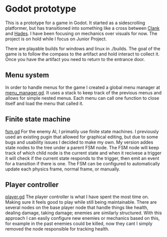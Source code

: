 # Godot prototype
This is a prototype for a game in Godot.
It started as a sidescrolling platformer, but has transitioned into something like a cross between [Clank](https://www.direwolfdigital.com/clank/) and [Hades](https://www.supergiantgames.com/games/hades/).
I have been focusing on mechanics over visuals for now. The project is on hold while I focus on Junior Project.

There are playable builds for windows and linux in ./builds. The goal of the game is to follow the compass to the artifact and hold interact to collect it. Once you have the artifact you need to return to the entrance door.

## Menu system
In order to handle menus for the game I created a global menu manager at [menu_manager.gd](./scenes/UI/menu_manager.gd).
It uses a stack to keep track of the previous menus and allows for simple nested menus. Each menu can call one function to close itself and load the menu that called it.

## Finite state machine
[fsm.gd](./addons/gfsm/fsm.gd)
For the enemy AI, I primatily use finite state machines. I previously used an existing pugin that allowed for graphical editing, but due to some bugs and usability issues I decided to make my own.
My version addes state nodes to the tree under a parent FSM node. The FSM node will keep track of which child node is the current state and when it recivese a trigger it will check if the current state responds to the trigger, then emit an event for a transition if there is one.
The FSM can be configured to automatically update each physics frame, normal frame, or manually.

## Player controller
[player.gd](./scenes/player/player.gd)
The player controller is what I have spent the most time on. Making sure it feels good to play while still being maintainable. There are several nodes on the base player node that handle things like health, dealing damage, taking damage; enemies are similarly structured. With this approach I can easily configure new enemies or mechanics based on this, for example in the past enemies could be killed, now they cant I simply removed the node responsible for tracking health.
